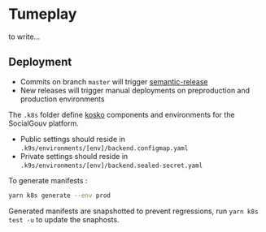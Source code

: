 # Tumeplay

to write...

## Deployment

 - Commits on branch `master` will trigger [semantic-release](https://github.com/semantic-release/semantic-release)
 - New releases will trigger manual deployments on preproduction and production environments

The `.k8s` folder define [kosko](https://kosko.dev) components and environments for the SocialGouv platform.

- Public settings should reside in `.k9s/environments/[env]/backend.configmap.yaml`
- Private settings should reside in `.k9s/environments/[env]/backend.sealed-secret.yaml`

To generate manifests :

```sh
yarn k8s generate --env prod
```

Generated manifests are snapshotted to prevent regressions, run `yarn k8s test -u` to update the snaphosts.
